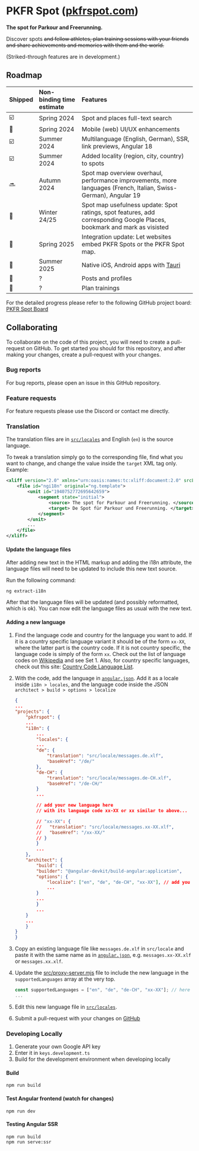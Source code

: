 # PKFR Spot ([pkfrspot.com](https://pkfrspot.com))

**The spot for Parkour and Freerunning.**

Discover spots <strike>and fellow athletes, plan training sessions with your friends and share achievements and memories with them and the world.</strike>

(Striked-through features are in development.)

## Roadmap

| Shipped                 | Non-binding time estimate | Features                                                                                                                |
| :---------------------- | :------------------------ | :---------------------------------------------------------------------------------------------------------------------- |
| :ballot_box_with_check: | Spring 2024               | Spot and places full-text search                                                                                        |
| :black_square_button:   | Spring 2024               | Mobile (web) UI/UX enhancements                                                                                         |
| :ballot_box_with_check: | Summer 2024               | Multilanguage (English, German), SSR, link previews, Angular 18                                                         |
| :ballot_box_with_check: | Summer 2024               | Added locality (region, city, country) to spots                                                                         |
| :soon:                  | Autumn 2024               | Spot map overview overhaul, performance improvements, more languages (French, Italian, Swiss-German), Angular 19        |
| :black_square_button:   | Winter 24/25              | Spot map usefulness update: Spot ratings, spot features, add corresponding Google Places, bookmark and mark as visisted |
| :black_square_button:   | Spring 2025               | Integration update: Let websites embed PKFR Spots or the PKFR Spot map.                                                 |
| :black_square_button:   | Summer 2025               | Native iOS, Android apps with [Tauri](https://v2.tauri.app/)                                                            |
| :black_square_button:   | ?                         | Posts and profiles                                                                                                      |
| :black_square_button:   | ?                         | Plan trainings                                                                                                          |

For the detailed progress please refer to the following GitHub project board: [PKFR Spot Board](https://github.com/users/lukasbuehler/projects/1/views/1)

## Collaborating

To collaborate on the code of this project, you will need to create a pull-request on GitHub. To get started you should for this repository, and
after making your changes, create a pull-request with your changes.

### Bug reports

For bug reports, please open an issue in this GitHub repository.

### Feature requests

For feature requests please use the Discord or contact me directly.

### Translation

The translation files are in [`src/locales`](./src/locale/) and
English (`en`) is the source language.

To tweak a translation simply go to the corresponding file, find what you want to change, and change the value inside the `target` XML tag only. Example:

```xml
<xliff version="2.0" xmlns="urn:oasis:names:tc:xliff:document:2.0" srcLang="en" trgLang="de-CH">
    <file id="ngi18n" original="ng.template">
        <unit id="1940752772695642659">
            <segment state="initial">
                <source> The spot for Parkour and Freerunning. </source>
                <target> De Spot für Parkour und Freerunning. </target>
            </segment>
        </unit>
        ...
    </file>
</xliff>
```

#### Update the language files

After adding new text in the HTML markup and adding the i18n attribute, the language files will need to be updated to include this new text source.

Run the following command:

```
ng extract-i18n
```

After that the language files will be updated (and possibly reformatted, which is ok). You can now edit the language files as usual with the new text.

#### Adding a new language

1. Find the language code and country for the language you want to add.
   If it is a country specific language variant it should be of the form `xx-XX`, where the latter part is the country code.
   If it is not country specific, the language code is simply of the form `xx`.
   Check out the list of language codes on [Wikipedia](https://en.wikipedia.org/wiki/List_of_ISO_639_language_codes) and see Set 1. Also, for country specific languages, check out this site: [Country Code Language List](https://www.fincher.org/Utilities/CountryLanguageList.shtml).

2. With the code, add the language in [`angular.json`](./angular.json). Add it as a locale inside `i18n > locales`, and the language code inside the JSON `architect > build > options > localize`

   ```json
   {
   ...
   "projects": {
       "pkfrspot": {
       ...
       "i18n": {
           ...
           "locales": {
           ...
           "de": {
               "translation": "src/locale/messages.de.xlf",
               "baseHref": "/de/"
           },
           "de-CH": {
               "translation": "src/locale/messages.de-CH.xlf",
               "baseHref": "/de-CH/"
           }
           ...

           // add your new language here
           // with its language code xx-XX or xx similar to above...

           // "xx-XX": {
           //   "translation": "src/locale/messages.xx-XX.xlf",
           //   "baseHref": "/xx-XX/"
           // }
           }
           ...
       },
       "architect": {
           "build": {
           "builder": "@angular-devkit/build-angular:application",
           "options": {
               "localize": ["en", "de", "de-CH", "xx-XX"], // add you language here too
               ...
           }
           ...
           }
           ...
       }
       ...
       }
   }
   }
   ```

3. Copy an existing language file like `messages.de.xlf` in `src/locale` and paste it with the same name as in [`angular.json`](./angular.json), e.g. `messages.xx-XX.xlf` or `messages.xx.xlf`.
4. Update the [src/proxy-server.mjs](./src/proxy-server.mjs) file to include the new language in the `supportedLanguages` array at the very top.

   ```mjs
   const supportedLanguages = ["en", "de", "de-CH", "xx-XX"]; // here
   ...
   ```

5. Edit this new language file in [`src/locales`](./src/locale/).

6. Submit a pull-request with your changes on [GitHub](https://github.com/lukasbuehler/pkfrspot/compare)

### Developing Locally

1. Generate your own Google API key
2. Enter it in `keys.development.ts`
3. Build for the development environment when developing locally

#### Build

```
npm run build
```

#### Test Angular frontend (watch for changes)

```
npm run dev
```

#### Testing Angular SSR

```
npm run build
npm run serve:ssr
```

<!-- #### Testing Firebase

```
firebase experiments:enable webframeworks
```

```
firebase emulators:start
```

#### Testing container build

Using gcloud CLI, you can test the deployment to Google Cloud.
First you need to authenticate us

```
gcloud beta code dev
``` -->
